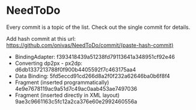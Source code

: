 # NeedToDo

Every commit is a topic of the list. 
Check out the single commit for details.

Add hash commit at this url: https://github.com/onivas/NeedToDo/commit/(paste-hash-commit)

- BindingAdapter: f393418439a51238fd79113641a348951cf92e46
- Converting dp2px - px2dp: d6db1337213788f0f900b4405592f7c463175aa4
- Data Binding: 5fd5eccd91cd266d8a2f0f232a62646ba0b6f8f4
- Fragment (inserted programmatically) 4e9e7678119ac9a51d7c49ac0aab453ae7497036
- Fragment (inserted directly in XML layout) 9ae3c9661163c5fc12a2ca376e60e2992460556a
